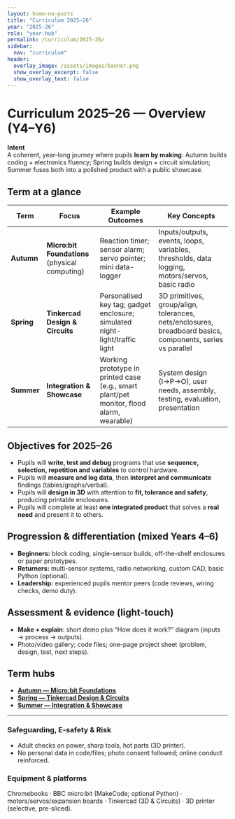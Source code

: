 ```yaml
---
layout: home-no-posts
title: "Curriculum 2025–26"
year: "2025-26"
role: "year-hub"
permalink: /curriculum/2025-26/
sidebar:
  nav: "curriculum"
header:
  overlay_image: /assets/images/banner.png
  show_overlay_excerpt: false
  show_overlay_text: false
---
```


# Curriculum 2025–26 — Overview (Y4–Y6)

**Intent**  
A coherent, year-long journey where pupils **learn by making**: Autumn builds coding + electronics fluency; Spring builds design + circuit simulation; Summer fuses both into a polished product with a public showcase.

## Term at a glance

| Term | Focus | Example Outcomes | Key Concepts |
|---|---|---|---|
| **Autumn** | **Micro:bit Foundations** (physical computing) | Reaction timer; sensor alarm; servo pointer; mini data-logger | Inputs/outputs, events, loops, variables, thresholds, data logging, motors/servos, basic radio |
| **Spring** | **Tinkercad Design & Circuits** | Personalised key tag; gadget enclosure; simulated night-light/traffic light | 3D primitives, group/align, tolerances, nets/enclosures, breadboard basics, components, series vs parallel |
| **Summer** | **Integration & Showcase** | Working prototype in printed case (e.g., smart plant/pet monitor, flood alarm, wearable) | System design (I→P→O), user needs, assembly, testing, evaluation, presentation |

## Objectives for 2025–26
- Pupils will **write, test and debug** programs that use **sequence, selection, repetition and variables** to control hardware.  
- Pupils will **measure and log data**, then **interpret and communicate** findings (tables/graphs/verbal).  
- Pupils will **design in 3D** with attention to **fit, tolerance and safety**, producing printable enclosures.  
- Pupils will complete at least **one integrated product** that solves a **real need** and present it to others.

## Progression & differentiation (mixed Years 4–6)
- **Beginners:** block coding, single-sensor builds, off-the-shelf enclosures or paper prototypes.  
- **Returners:** multi-sensor systems, radio networking, custom CAD, basic Python (optional).  
- **Leadership:** experienced pupils mentor peers (code reviews, wiring checks, demo duty).

## Assessment & evidence (light-touch)
- **Make + explain**: short demo plus “How does it work?” diagram (inputs → process → outputs).  
- Photo/video gallery; code files; one-page project sheet (problem, design, test, next steps).

## Term hubs
- **[Autumn — Micro:bit Foundations](/curriculum/2025-26/autumn/)**  
- **[Spring — Tinkercad Design & Circuits](/curriculum/2025-26/spring/)**  
- **[Summer — Integration & Showcase](/curriculum/2025-26/summer/)**

---

### Safeguarding, E-safety & Risk
- Adult checks on power, sharp tools, hot parts (3D printer).  
- No personal data in code/files; photo consent followed; online conduct reinforced.

### Equipment & platforms
Chromebooks · BBC micro:bit (MakeCode; optional Python) · motors/servos/expansion boards · Tinkercad (3D & Circuits) · 3D printer (selective, pre-sliced).

